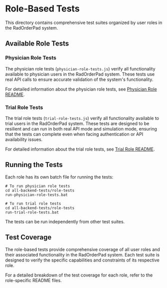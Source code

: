 # Role-Based Tests

This directory contains comprehensive test suites organized by user roles in the RadOrderPad system.

## Available Role Tests

### Physician Role Tests

The physician role tests (`physician-role-tests.js`) verify all functionality available to physician users in the RadOrderPad system. These tests use real API calls to ensure accurate validation of the system's functionality.

For detailed information about the physician role tests, see [Physician Role README](./physician-role-README.md).

### Trial Role Tests

The trial role tests (`trial-role-tests.js`) verify all functionality available to trial users in the RadOrderPad system. These tests are designed to be resilient and can run in both real API mode and simulation mode, ensuring that the tests can complete even when facing authentication or API availability issues.

For detailed information about the trial role tests, see [Trial Role README](./trial-role-README.md).

## Running the Tests

Each role has its own batch file for running the tests:

```
# To run physician role tests
cd all-backend-tests/role-tests
run-physician-role-tests.bat

# To run trial role tests
cd all-backend-tests/role-tests
run-trial-role-tests.bat
```

The tests can be run independently from other test suites.

## Test Coverage

The role-based tests provide comprehensive coverage of all user roles and their associated functionality in the RadOrderPad system. Each test suite is designed to verify the specific capabilities and constraints of its respective role.

For a detailed breakdown of the test coverage for each role, refer to the role-specific README files.